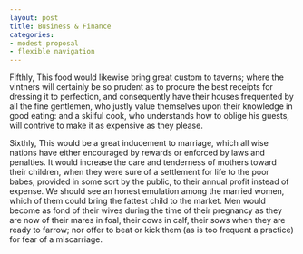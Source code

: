 ```yaml
---
layout: post
title: Business & Finance
categories:
- modest proposal
- flexible navigation
---
```


Fifthly, This food would likewise bring great custom to taverns; where the vintners will certainly be so prudent as to procure the best receipts for dressing it to perfection, and consequently have their houses frequented by all the fine gentlemen, who justly value themselves upon their knowledge in good eating: and a skilful cook, who understands how to oblige his guests, will contrive to make it as expensive as they please.

Sixthly, This would be a great inducement to marriage, which all wise nations have either encouraged by rewards or enforced by laws and penalties. It would increase the care and tenderness of mothers toward their children, when they were sure of a settlement for life to the poor babes, provided in some sort by the public, to their annual profit instead of expense. We should see an honest emulation among the married women, which of them could bring the fattest child to the market. Men would become as fond of their wives during the time of their pregnancy as they are now of their mares in foal, their cows in calf, their sows when they are ready to farrow; nor offer to beat or kick them (as is too frequent a practice) for fear of a miscarriage.